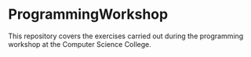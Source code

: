 # ProgrammingWorkshop
This repository covers the exercises carried out during the programming workshop at the Computer Science College. 
